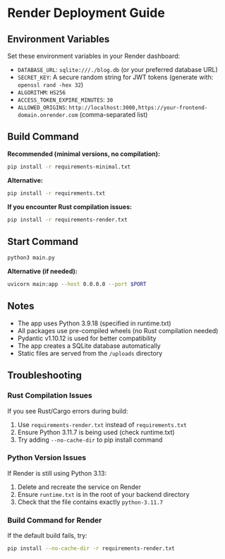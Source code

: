 # Render Deployment Guide

## Environment Variables

Set these environment variables in your Render dashboard:

- `DATABASE_URL`: `sqlite:///./blog.db` (or your preferred database URL)
- `SECRET_KEY`: A secure random string for JWT tokens (generate with: `openssl rand -hex 32`)
- `ALGORITHM`: `HS256`
- `ACCESS_TOKEN_EXPIRE_MINUTES`: `30`
- `ALLOWED_ORIGINS`: `http://localhost:3000,https://your-frontend-domain.onrender.com` (comma-separated list)

## Build Command

**Recommended (minimal versions, no compilation):**
```bash
pip install -r requirements-minimal.txt
```

**Alternative:**
```bash
pip install -r requirements.txt
```

**If you encounter Rust compilation issues:**
```bash
pip install -r requirements-render.txt
```

## Start Command

```bash
python3 main.py
```

**Alternative (if needed):**
```bash
uvicorn main:app --host 0.0.0.0 --port $PORT
```

## Notes

- The app uses Python 3.9.18 (specified in runtime.txt)
- All packages use pre-compiled wheels (no Rust compilation needed)
- Pydantic v1.10.12 is used for better compatibility
- The app creates a SQLite database automatically
- Static files are served from the `/uploads` directory

## Troubleshooting

### Rust Compilation Issues
If you see Rust/Cargo errors during build:
1. Use `requirements-render.txt` instead of `requirements.txt`
2. Ensure Python 3.11.7 is being used (check runtime.txt)
3. Try adding `--no-cache-dir` to pip install command

### Python Version Issues
If Render is still using Python 3.13:
1. Delete and recreate the service on Render
2. Ensure `runtime.txt` is in the root of your backend directory
3. Check that the file contains exactly `python-3.11.7`

### Build Command for Render
If the default build fails, try:
```bash
pip install --no-cache-dir -r requirements-render.txt
```

